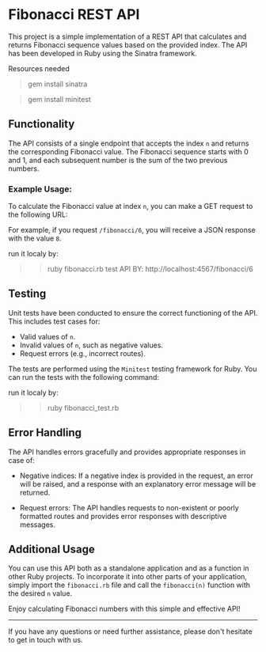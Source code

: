 # Fibonacci REST API

This project is a simple implementation of a REST API that calculates and returns Fibonacci sequence values based on the provided index. The API has been developed in Ruby using the Sinatra framework.

Resources needed 
> gem install sinatra

> gem install minitest


## Functionality

The API consists of a single endpoint that accepts the index `n` and returns the corresponding Fibonacci value. The Fibonacci sequence starts with 0 and 1, and each subsequent number is the sum of the two previous numbers.

### Example Usage:

To calculate the Fibonacci value at index `n`, you can make a GET request to the following URL:

For example, if you request `/fibonacci/6`, you will receive a JSON response with the value `8`.

run it localy by:
>> ruby fibonacci.rb
test API BY:
>> http://localhost:4567/fibonacci/6

## Testing

Unit tests have been conducted to ensure the correct functioning of the API. This includes test cases for:

- Valid values of `n`.
- Invalid values of `n`, such as negative values.
- Request errors (e.g., incorrect routes).

The tests are performed using the `Minitest` testing framework for Ruby. You can run the tests with the following command:

run it localy by:
>> ruby fibonacci_test.rb

## Error Handling

The API handles errors gracefully and provides appropriate responses in case of:

- Negative indices: If a negative index is provided in the request, an error will be raised, and a response with an explanatory error message will be returned.

- Request errors: The API handles requests to non-existent or poorly formatted routes and provides error responses with descriptive messages.

## Additional Usage

You can use this API both as a standalone application and as a function in other Ruby projects. To incorporate it into other parts of your application, simply import the `fibonacci.rb` file and call the `fibonacci(n)` function with the desired `n` value.

Enjoy calculating Fibonacci numbers with this simple and effective API!

---

If you have any questions or need further assistance, please don't hesitate to get in touch with us.
